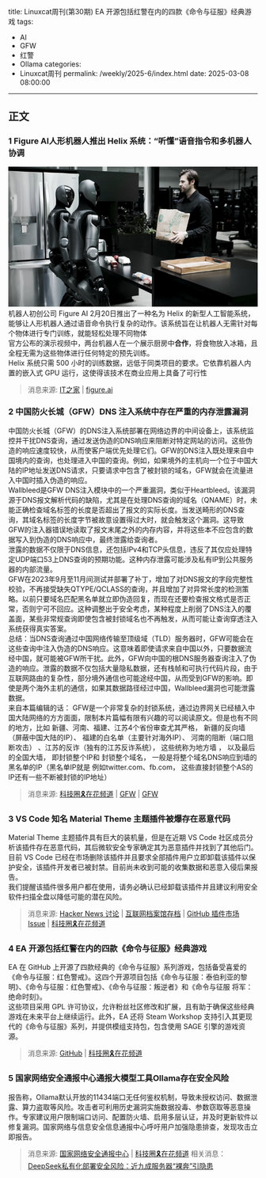 title: Linuxcat周刊(第30期) EA 开源包括红警在内的四款《命令与征服》经典游戏
tags:
- AI
- GFW
- 红警
- Ollama
categories:
- Linuxcat周刊
permalink: /weekly/2025-6/index.html
date: 2025-03-08 08:00:00
---

## 正文

### 1 Figure AI人形机器人推出 Helix 系统：“听懂”语音指令和多机器人协调

![两台机器人在一个展示厨房中合作，将食物放入冰箱](/img/weekly/2025/06/AA1ztopo.png)
机器人初创公司 Figure AI 2月20日推出了一种名为 Helix 的新型人工智能系统，能够让人形机器人通过语音命令执行复杂的动作。该系统旨在让机器人无需针对每个物体进行专门训练，就能轻松处理不同物体  
官方公布的演示视频中，两台机器人在一个展示厨房中**合作**，将食物放入冰箱，且全程无需为这些物体进行任何特定的预先训练。  
Helix 系统只需 500 小时的训练数据，远低于同类项目的要求。它依靠机器人内置的嵌入式 GPU 运行，这使得该技术在商业应用上具备了可行性  
> 消息来源: [IT之家](https://www.msn.cn/zh-cn/news/other/figure-ai%E4%BA%BA%E5%BD%A2%E6%9C%BA%E5%99%A8%E4%BA%BA%E6%8E%A8%E5%87%BAhelix%E7%B3%BB%E7%BB%9F-%E5%90%AC%E6%87%82-%E8%AF%AD%E9%9F%B3%E6%8C%87%E4%BB%A4/ar-AA1ztCio?ocid=BingNewsSerp) | [figure.ai](https://www.figure.ai/news/helix)

### 2 中国防火长城（GFW）DNS 注入系统中存在严重的内存泄露漏洞

中国防火长城（GFW）的DNS注入系统部署在网络边界的中间设备上，该系统监控并干扰DNS查询，通过发送伪造的DNS响应来阻断对特定网站的访问。这些伪造的响应速度较快，从而使客户端优先处理它们。GFW的DNS注入既处理来自中国境内的查询，也处理进入中国的查询。例如，如果境外的主机向一个位于中国大陆的IP地址发送DNS请求，只要请求中包含了被封锁的域名，GFW就会在流量进入中国时插入伪造的响应。  
Wallbleed是GFW DNS注入模块中的一个严重漏洞，类似于Heartbleed。该漏洞源于DNS报文解析代码的缺陷，尤其是在处理DNS查询的域名（QNAME）时，未能正确检查域名标签的长度是否超出了报文的实际长度。当发送畸形的DNS查询，其域名标签的长度字节被故意设置得过大时，就会触发这个漏洞。这导致GFW的注入器错误地读取了报文末尾之外的内存内容，并将这些本不应包含的数据写入到伪造的DNS响应中，最终泄露给查询者。  
泄露的数据不仅限于DNS信息，还包括IPv4和TCP头信息，违反了其仅应处理特定UDP端口53上DNS查询的预期功能。这种内存泄露可能涉及私有IP到公共服务器的内部流量。  
GFW在2023年9月至11月间测试并部署了补丁，增加了对DNS报文的字段完整性校验，不再接受缺失QTYPE/QCLASS的查询，并且增加了对异常长度的检测策略。以前只要域名匹配黑名单就立即伪造回复，而现在还要检查报文格式是否正常，否则宁可不回应。这种调整出于安全考虑，某种程度上削弱了DNS注入的覆盖面，某些非常规查询即使包含被封锁域名也不再触发，从而可能让查询穿透注入系统获得真实答案。  
总结：当DNS查询通过中国网络传输至顶级域（TLD）服务器时，GFW可能会在这些查询中注入伪造的DNS响应。这意味着即使请求来自中国以外，只要数据流经中国，就可能被GFW所干扰。此外，GFW向中国的根DNS服务器查询注入了伪造的响应。泄露的数据不仅包括大量隐私数据，还有栈帧和可执行代码片段，由于互联网路由的复杂性，部分境外通信也可能途经中国，从而受到GFW的影响。即使是两个海外主机的通信，如果其数据路径经过中国，Wallbleed漏洞也可能泄露数据。  
来自本篇编辑的话： GFW是一个非常复杂的封锁系统，通过边界网关已经植入中国大陆网络的方方面面，限制本片篇幅有限有兴趣的可以阅读原文。但是也有不同的地方，比如 新疆、河南、福建、江苏4个省份审查尤其严格， 新疆的反向墙（屏蔽中国大陆的IP）、 福建的白名单（主要针对海外IP）、 河南的阻断（端口阻断攻击） 、江苏的反诈（独有的江苏反诈系统）， 这些统称为地方墙 ， 以及最后的全国大墙， 即封锁整个IP和 封锁整个域名， 一般是将整个域名DNS响应到墙的黑名单的IP（黑名单IP就是 例如twitter.com、fb.com， 这些直接封锁整个AS的IP还有一些不断被封锁的IP地址）  
> 消息来源: [科技圈🎗在花频道](https://t.me/zaihuanews/31131) | [GFW](https://gfw.report/publications/ndss25/zh) | [GFW](https://gfw.report/publications/ndss25/en/)

### 3 VS Code 知名 Material Theme 主题插件被爆存在恶意代码

Material Theme 主题插件具有巨大的装机量，但是在近期 VS Code 社区成员分析该插件存在恶意代码，其后微软安全专家确定其为恶意插件并找到了其他后门。  
目前 VS Code 已经在市场删除该插件并且要求全部插件用户立即卸载该插件以保护安全，该插件开发者已被封禁。目前尚未收到可能的收集数据和恶意入侵后果报告。  
我们提醒该插件很多用户都在使用，请务必确认已经卸载该插件并且建议利用安全软件扫描全盘以降低可能的潜在风险。  
> 消息来源: [Hacker News 讨论](https://news.ycombinator.com/item?id=43178831) | [互联网档案馆存档](https://web.archive.org/web/20250226020241/https://github.com/material-theme/vsc-material-theme/discussions/1313) | [GitHub 插件市场 Issue](https://github.com/microsoft/vsmarketplace/issues/1168) | [科技圈🎗在花频道](https://t.me/zaihuanews/31143)

### 4 EA 开源包括红警在内的四款《命令与征服》经典游戏  

EA 在 GitHub 上开源了四款经典的《命令与征服》系列游戏，包括备受喜爱的《命令与征服：红色警戒》。这四个开源项目包括《命令与征服：泰伯利亚的黎明》、《命令与征服：红色警戒》、《命令与征服：叛逆者》和《命令与征服 将军：绝命时刻》。  
这些项目采用 GPL 许可协议，允许粉丝社区修改和扩展，且有助于确保这些经典游戏在未来平台上继续运行。此外，EA 还将 Steam Workshop 支持引入其更现代的《命令与征服》系列，并提供模组支持包，包含使用 SAGE 引擎的游戏资源。  
> 消息来源: [GitHub](https://github.com/electronicarts/) | [科技圈🎗在花频道](https://t.me/zaihuanews/31176)

### 5 国家网络安全通报中心通报大模型工具Ollama存在安全风险

报告称，Ollama默认开放的11434端口无任何鉴权机制，导致未授权访问、数据泄露、算力盗取等风险。攻击者可利用历史漏洞实施数据投毒、参数窃取等恶意操作。专家建议用户限制端口访问、配置防火墙、启用多层认证，并及时更新软件以修复漏洞。国家网络与信息安全信息通报中心呼吁用户加强隐患排查，发现攻击立即报告。
> 消息来源: [国家网络安全通报中心](https://mp.weixin.qq.com/s/n7PyLykK7MlO3re2oOyY5w) | [科技圈🎗在花频道](https://t.me/zaihuanews/31243)
> 相关消息：[DeepSeek私有化部署安全风险：近九成服务器“裸奔”引隐患](https://t.me/zaihuanews/30870)
